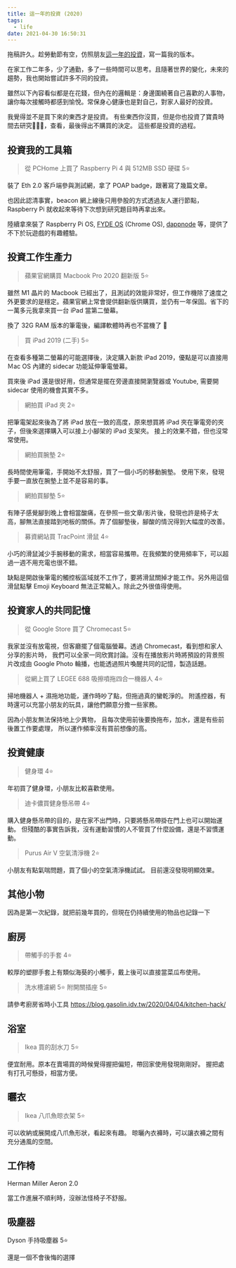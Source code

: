 ```yaml
---
title: 這一年的投資 (2020)
tags:
  - life
date: 2021-04-30 16:50:31
---
```


拖稿許久。趁勞動節有空，仿照朋友[這一年的投資](https://realoptimizer.com/my-investment-2020/)，寫一篇我的版本。

在家工作二年多，少了通勤，多了一些時間可以思考。且隨著世界的變化，未來的趨勢，我也開始嘗試許多不同的投資。

雖然以下內容看似都是在花錢，但內在的邏輯是：身邊圍繞著自己喜歡的人事物，讓你每次接觸時都感到愉悅。常保身心健康也是對自己，對家人最好的投資。

我覺得並不是買下來的東西才是投資。
有些東西你沒買，但是你也投資了寶貴時間去研究，查看，最後得出不購買的決定。
這些都是投資的過程。

## 投資我的工具箱

> 從 PCHome 上買了 Raspberry Pi 4 與 512MB SSD 硬碟 5⭐️

裝了 Eth 2.0 客戶端參與測試網，拿了 POAP badge，跟著寫了幾篇文章。

也因此認清事實，beacon 網上線後只用參股的方式透過友人運行節點，Raspberry Pi 就收起來等待下次想到研究題目時再拿出來。

陸續拿來裝了 Raspberry Pi OS, [FYDE OS](https://github.com/FydeOS/chromium_os-raspberry_pi) (Chrome OS), [dappnode](https://dappnode.io/) 等，提供了不下於玩遊戲的有趣體驗。

## 投資工作生產力

> 蘋果官網購買 Macbook Pro 2020 翻新版 5⭐️

雖然 M1 晶片的 Macbook 已經出了，且測試的效能非常好，但工作機除了速度之外更要求的是穩定。蘋果官網上常會提供翻新版供購買，並仍有一年保固。省下的一萬多元我拿來買一台 iPad 當第二螢幕。

換了 32G RAM 版本的筆電後，編譯軟體時再也不當機了 🎉

> 買 iPad 2019 (二手) 5⭐️

在查看多種第二螢幕的可能選擇後，決定購入新款 iPad 2019，優點是可以直接用 Ｍac OS 內建的 sidecar 功能延伸筆電螢幕。

買來後 iPad 還是很好用，但通常是擺在旁邊直接開瀏覽器或 Youtube, 需要開 sidecar 使用的機會其實不多。

> 網拍買 iPad 夾 2⭐️

把筆電架起來後為了將 iPad 放在一致的高度，原來想買將 iPad 夾在筆電旁的夾子，但後來選擇購入可以接上小腳架的 iPad 支架夾。
接上的效果不錯，但也沒常常使用。

> 網拍買腕墊 2⭐️

長時間使用筆電，手開始不太舒服，買了一個小巧的移動腕墊。
使用下來，發現手要一直放在腕墊上並不是容易的事。

> 網拍買腳墊 5⭐️

有陣子感覺腳到晚上會相當酸痛，在參照一些文章/影片後，發現也許是椅子太高，腳無法直接踏到地板的關係。弄了個腳墊後，腳酸的情況得到大幅度的改善。

> 募資網站買 TracPoint 滑鼠 4⭐️

小巧的滑鼠減少手腕移動的需求，相當容易攜帶。在我頻繁的使用頻率下，可以超過一週不用充電也很不錯。

缺點是開啟後筆電的觸控板區域就不工作了，要將滑鼠關掉才能工作。另外用這個滑鼠點擊 Emoji Keyboard 無法正常輸入。除此之外很值得使用。

## 投資家人的共同記憶

> 從 Google Store 買了 Chromecast 5⭐️

我家並沒有放電視，但客廳擺了個電腦螢幕。透過 Chromecast，看到想和家人分享的影片時，
我們可以全家一同欣賞討論。沒有在播放影片時將預設的背景照片改成由 Google Photo 輪播，也能透過照片喚醒共同的記憶，製造話題。

> 從網上買了 LEGEE 688 吸擦噴拖四合一機器人 4⭐️

掃地機器人 + 濕拖地功能，運作時吵了點，但拖過真的蠻乾淨的。
附遙控器，有時還可以充當小朋友的玩具，讓他們願意分擔一些家務。

因為小朋友無法保持地上少異物，
且每次使用前後要換拖布，加水，還是有些前後置工作要處理，
所以運作頻率沒有買前想像的高。

## 投資健康

> 健身環 4⭐️

年初買了健身環，小朋友比較喜歡使用。

> 迪卡儂買健身懸吊帶 4⭐️

購入健身懸吊帶的目的，是在家不出門時，只要將懸吊帶掛在門上也可以開始運動。
但殘酷的事實告訴我，沒有運動習慣的人不管買了什麼設備，還是不習慣運動。

> Purus Air V 空氣清淨機 2⭐️

小朋友有點氣喘問題，買了個小的空氣清淨機試試。
目前還沒發現明顯效果。

## 其他小物

因為是第一次紀錄，就把前幾年買的，但現在仍持續使用的物品也記錄一下

## 廚房

> 帶觸手的手套 4⭐️

較厚的塑膠手套上有類似海葵的小觸手，戴上後可以直接當菜瓜布使用。

> 洗水槽濾網 5⭐️
> 附開關插座 5⭐️

請參考廚房省時小工具 https://blog.gasolin.idv.tw/2020/04/04/kitchen-hack/

## 浴室

> Ikea 買的刮水刀 5⭐️

便宜耐用。原本在賣場買的時候覺得握把偏短，帶回家使用發現剛剛好。
握把處有打孔可懸掛，相當方便。

## 曬衣

> Ikea 八爪魚晾衣架 5⭐️

可以收納或展開成八爪魚形狀，看起來有趣。
晾曬內衣褲時，可以讓衣褲之間有充分通風的空間。

## 工作椅

Herman Miller Aeron 2.0

當工作進展不順利時，沒辦法怪椅子不舒服。

## 吸塵器

Dyson 手持吸塵器 5⭐️

還是一個不會後悔的選擇
